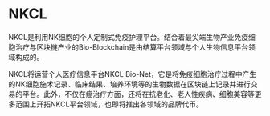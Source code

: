 # 

# NKCL

NKCL是利用NK细胞的个人定制式免疫护理平台。结合着最尖端生物产业免疫细胞治疗与区块链产业的Bio-Blockchain是由结算平台领域与个人生物信息平台领域构成的。

NKCL将运营个人医疗信息平台NKCL Bio-Net，它是将免疫细胞治疗过程中产生的NK细胞施术记录、临床结果、培养环境等的生物数据在区块链上记录并进行交易的平台。此外，不仅在癌治疗方面，还将在抗老化、老人性疾病、细胞美容等更多范围上开拓NKCL平台领域，也即将推出各领域的品牌代币。

